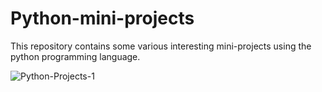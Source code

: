 # Python-mini-projects
This repository contains some various interesting mini-projects using the python programming language.

![Python-Projects-1](https://user-images.githubusercontent.com/68494604/93393532-50a21500-f890-11ea-8bf8-556eff7fb6b1.jpg)
